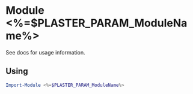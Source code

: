 # Module <%=$PLASTER_PARAM_ModuleName%>

See docs for usage information.

## Using

```powershell
Import-Module <%=$PLASTER_PARAM_ModuleName%>
```
